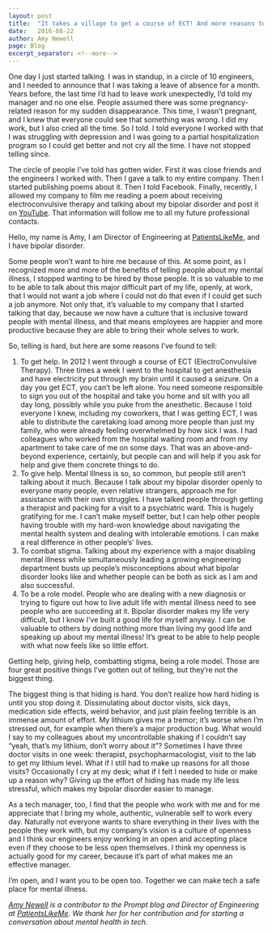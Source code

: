 ```yaml
---
layout: post
title:  "It takes a village to get a course of ECT! And more reasons to tell."
date:   2016-08-22
author: Amy Newell
page: Blog
excerpt_separator: <!--more-->
---
```


One day I just started talking. I was in standup, in a circle of 10 engineers, and I needed to announce that I was taking a leave of absence for a month. Years before, the last time I’d had to leave work unexpectedly, I’d told my manager and no one else. People assumed there was some pregnancy-related reason for my sudden disappearance. This time, I wasn’t pregnant, and I knew that everyone could see that something was wrong. I did my work, but I also cried all the time. So I told. I told everyone I worked with that I was struggling with depression and I was going to a partial hospitalization program so I could get better and not cry all the time.  I have not stopped telling since.

The circle of people I’ve told has gotten wider. First it was close friends and the engineers I worked with. Then I gave a talk to my entire company. Then I started publishing poems about it. Then I told Facebook. Finally, recently, I allowed my company to film me reading a poem about receiving electroconvulsive therapy and talking about my bipolar disorder and post it on [YouTube](https://www.youtube.com/watch?v=wCgeM1VE5JY). That information will follow me to all my future professional contacts.

Hello, my name is Amy, I am Director of Engineering at [PatientsLikeMe](https://www.patientslikeme.com/), and I have bipolar disorder.

Some people won’t want to hire me because of this. At some point, as I recognized more and more of the benefits of telling people about my mental illness, I stopped wanting to be hired by those people. It is so valuable to me to be able to talk about this major difficult part of my life, openly, at work, that I would not want a job where I could not do that even if I could get such a job anymore. Not only that, it’s valuable to my company that I started talking that day, because we now have a culture that is inclusive toward people with mental illness, and that means employees are happier and more productive because they are able to bring their whole selves to work.

So, telling is hard, but here are some reasons I’ve found to tell:

<ol>
<li>To get help. In 2012 I went through a course of ECT (ElectroConvulsive Therapy). Three times a week I went to the hospital to get anesthesia and have electricity put through my brain until it caused a seizure. On a day you get ECT, you can’t be left alone. You need someone responsible to sign you out of the hospital and take you home and sit with you all day long, possibly while you puke from the anesthetic. Because I told everyone I knew, including my coworkers, that I was getting ECT, I was able to distribute the caretaking load among more people than just my family, who were already feeling overwhelmed by how sick I was. I had colleagues who worked from the hospital waiting room and from my apartment to take care of me on some days. That was an above-and-beyond experience, certainly, but people can and will help if you ask for help and give them concrete things to do.</li>

<li>To give help. Mental Illness is so, so common, but people still aren’t talking about it much. Because I talk about my bipolar disorder openly to everyone many people, even relative strangers, approach me for assistance with their own struggles. I have talked people through getting a therapist and packing for a visit to a psychiatric ward. This is hugely gratifying for me. I can’t make myself better, but I can help other people having trouble with my hard-won knowledge about navigating the mental health system and dealing with intolerable emotions. I can make a real difference in other people’s’ lives.</li>

<li>To combat stigma. Talking about my experience with a major disabling mental illness while simultaneously leading a growing engineering department busts up people’s misconceptions about what bipolar disorder looks like and whether people can be both as sick as I am and also successful.</li>

<li>To be a role model. People who are dealing with a new diagnosis or trying to figure out how to live adult life with mental illness need to see people who are succeeding at it. Bipolar disorder makes my life very difficult, but I know I’ve built a good life for myself anyway. I can be valuable to others by doing nothing more than living my good life and speaking up about my mental illness! It’s great to be able to help people with what now feels like so little effort.</li>
</ol>

Getting help, giving help, combatting stigma, being a role model. Those are four great positive things I’ve gotten out of telling, but they’re not the biggest thing.

The biggest thing is that hiding is hard. You don’t realize how hard hiding is until you stop doing it. Dissimulating about doctor visits, sick days, medication side effects, weird behavior, and just plain feeling terrible is an immense amount of effort. My lithium gives me a tremor; it’s worse when I’m stressed out, for example when there’s a major production bug. What would I say to my colleagues about my uncontrollable shaking if I couldn’t say “yeah, that’s my lithium, don’t worry about it”? Sometimes I have three doctor visits in one week: therapist, psychopharmacologist, visit to the lab to get my lithium level. What if I still had to make up reasons for all those visits? Occasionally I cry at my desk; what if I felt I needed to hide or make up a reason why? Giving up the effort of hiding has made my life less stressful, which makes my bipolar disorder easier to manage.

As a tech manager, too, I find that the people who work with me and for me appreciate that I bring my whole, authentic, vulnerable self to work every day. Naturally not everyone wants to share everything in their lives with the people they work with, but my company’s vision is a culture of openness and I think our engineers enjoy working in an open and accepting place even if they choose to be less open themselves. I think my openness is actually good for my career, because it’s part of what makes me an effective manager.

I’m open, and I want you to be open too. Together we can make tech a safe place for mental illness.

_[Amy Newell](https://twitter.com/amynewell) is a contributor to the Prompt blog and Director of Engineering at [PatientsLikeMe](https://twitter.com/patientslikeme).  We thank her for her contribution and for starting a conversation about mental health in tech._
